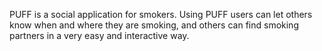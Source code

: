 PUFF is a social application for smokers. Using PUFF users can let others know when and where they are smoking, and others can find smoking partners in a very easy and interactive way.
